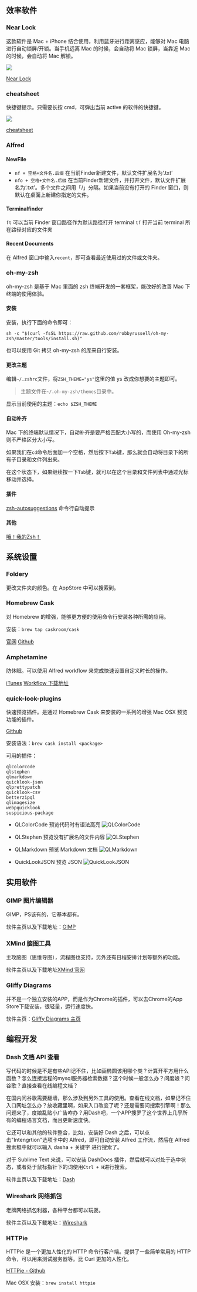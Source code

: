 ## 效率软件
### Near Lock
这款软件是 Mac + iPhone 结合使用，利用蓝牙进行距离感应，能够对 Mac 电脑进行自动锁屏/开锁。当手机远离 Mac 的时候，会自动将 Mac 锁屏，当靠近 Mac 的时候，会自动将 Mac 解锁。

![](http://7xkt52.com1.z0.glb.clouddn.com/markdown/1480985999380.png)

[Near Lock](http://nearlock.me/)

### cheatsheet
快捷键提示。只需要长按 cmd，可弹出当前 active 的软件的快捷键。

![](http://7xkt52.com1.z0.glb.clouddn.com/markdown/1480990487746.png)

[cheatsheet](https://www.mediaatelier.com/CheatSheet/)


### Alfred
#### NewFile
* `nf + 空格+文件名.后缀`  在当前Finder新建文件，默认文件扩展名为‘.txt’
* `nfo + 空格+文件名.后缀` 在当前Finder新建文件，并打开文件，默认文件扩展名为‘.txt’。多个文件之间用「/」分隔。如果当前没有打开的 Finder 窗口，则默认在桌面上新建你指定的文件。

#### Terminalfinder
`ft`  可以当前 Finder 窗口路径作为默认路径打开 terminal
`tf`  打开当前 terminal 所在路径对应的文件夹

#### Recent Documents
在 Alfred 窗口中输入`recent`，即可查看最近使用过的文件或文件夹。

### oh-my-zsh
oh-my-zsh 是基于 Mac 里面的 zsh 终端开发的一套框架，能改好的改善 Mac 下终端的使用体验。

#### 安装
安装，执行下面的命令即可：

`sh -c "$(curl -fsSL https://raw.github.com/robbyrussell/oh-my-zsh/master/tools/install.sh)"`

也可以使用 Git 拷贝 oh-my-zsh 的库来自行安装。

#### 更改主题
编辑`~/.zshrc`文件，将`ZSH_THEME="ys"`这里的值 ys 改成你想要的主题即可。

> 主题文件在`~/.oh-my-zsh/themes`目录中。

显示当前使用的主题：`echo $ZSH_THEME`

#### 自动补齐
Mac 下的终端默认情况下，自动补齐是要严格匹配大小写的，而使用 Oh-my-zsh 则不严格区分大小写。

如果我们在`cd`命令后面加一个空格，然后按下`Tab`键，那么就会自动将目录下的所有子目录和文件列出来。

在这个状态下，如果继续按一下`Tab`键，就可以在这个目录和文件列表中通过光标移动并选择。

#### 插件
[](http://swiftcafe.io/2015/12/04/omz-plugin/)

[zsh-autosuggestions](https://github.com/zsh-users/zsh-autosuggestions) 命令行自动提示

#### 其他
[哦！我的Zsh！](http://hczhcz.github.io/2014/03/27/oh-my-zsh.html)


## 系统设置
### Foldery
更改文件夹的颜色。在 AppStore 中可以搜索到。

### Homebrew Cask
对 Homebrew 的增强，能够更方便的使用命令行安装各种所需的应用。

安装：`brew tap caskroom/cask`

[官网](https://caskroom.github.io/)
[Github](https://github.com/caskroom/homebrew-cask)

### Amphetamine
防休眠。可以使用 Alfred workflow 来完成快速设置自定义时长的操作。

[iTunes](https://itunes.apple.com/app/amphetamine/id937984704?mt=12)
[Workflow 下载地址](https://link.zhihu.com/?target=http%3A//www.packal.org/workflow/amphetamine-control)

### quick-look-plugins
快速预览插件。是通过 Homebrew Cask 来安装的一系列的增强 Mac OSX 预览功能的插件。

[Github](https://github.com/sindresorhus/quick-look-plugins)

安装语法：`brew cask install <package>`

可用的插件：

```
qlcolorcode
qlstephen
qlmarkdown
quicklook-json
qlprettypatch
quicklook-csv
betterzipql
qlimagesize
webpquicklook
suspicious-package
```

* QLColorCode  预览代码时有语法高亮
![QLColorCode](http://7xkt52.com1.z0.glb.clouddn.com/markdown/1468473598144.png)

* QLStephen  预览没有扩展名的文件内容
![QLStephen](http://7xkt52.com1.z0.glb.clouddn.com/markdown/1468473682574.png)

* QLMarkdown  预览 Markdown 文档
![QLMarkdown](http://7xkt52.com1.z0.glb.clouddn.com/markdown/1468473740091.png)

* QuickLookJSON  预览 JSON
![QuickLookJSON](http://7xkt52.com1.z0.glb.clouddn.com/markdown/1468473790781.png)


## 实用软件
### GIMP 图片编辑器
GIMP，PS该有的，它基本都有。

软件主页以及下载地址：[GIMP](http://www.gimp.org/)

### XMind 脑图工具
主攻脑图（思维导图），流程图也支持，另外还有日程安排计划等额外的功能。

软件主页以及下载地址[XMind 官网](http://www.xmind.net/)

### Gliffy Diagrams
并不是一个独立安装的APP，而是作为Chrome的插件，可以去Chrome的App Store下载安装，很轻量，运行速度快。

软件主页：[Gliffy Diagrams 主页](https://www.gliffy.com/)


## 编程开发
### Dash 文档 API 查看
写代码的时候是不是有些API记不住，比如画椭圆该用哪个类？计算开平方用什么函数？怎么连接远程的mysql服务器检索数据？这个时候一般怎么办？问度娘？问谷歌？直接查看在线编程文档？

在国内问谷歌需要翻墙，那么涉及到另外工具的使用。查看在线文档，如果记不住入口网址怎么办？放收藏里啊，如果入口改变了呢？还是需要问搜索引擎啊！那么问题来了，度娘乱贴小广告咋办？用Dash吧，一个APP搜罗了这个世界上几乎所有的编程语言文档，而且更新速度快。

它还可以和其他的软件整合，比如，安装好 Dash 之后，可以点击"Intengrtion"选项卡中的 Alfred，即可自动安装 Alfred 工作流，然后在 Alfred 搜索框中就可以输入 dasha + 关键字 进行搜索了。

对于 Sublime Text 来说，可以安装 DashDocs 插件，然后就可以对处于选中状态，或者处于鼠标指针下的词使用`Ctrl + H`进行搜索。

软件主页以及下载地址：[Dash](https://kapeli.com/dash)

### Wireshark 网络抓包
老牌网络抓包利器，各种平台都可以玩耍。

软件主页以及下载地址：[Wireshark](https://www.wireshark.org/)

### HTTPie
HTTPie 是一个更加人性化的 HTTP 命令行客户端。提供了一些简单常用的 HTTP 命令，可以用来测试服务器等。比 Curl 更加的人性化。

[HTTPie - Github](https://github.com/jkbrzt/httpie)

Mac OSX 安装：`brew install httpie`



